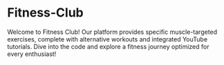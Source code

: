 # Fitness-Club
Welcome to Fitness Club! Our platform provides specific muscle-targeted exercises, complete with alternative workouts and integrated YouTube tutorials. Dive into the code and explore a fitness journey optimized for every enthusiast!
